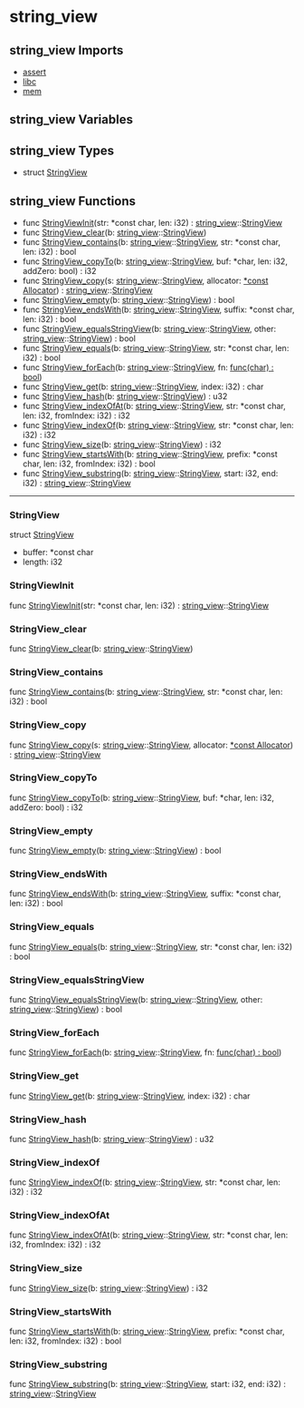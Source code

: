 # string\_view

## string\_view Imports

* [assert](assert\.md)
* [libc](libc\.md)
* [mem](mem\.md)


## string\_view Variables



## string\_view Types

* struct [StringView](#StringView)


## string\_view Functions

* func [StringViewInit](#StringViewInit)(str: *const char, len: i32) : [string\_view](#string\_view)::[StringView](#StringView)
* func [StringView\_clear](#StringView\_clear)(b: [string\_view](#string\_view)::[StringView](#StringView))
* func [StringView\_contains](#StringView\_contains)(b: [string\_view](#string\_view)::[StringView](#StringView), str: *const char, len: i32) : bool
* func [StringView\_copyTo](#StringView\_copyTo)(b: [string\_view](#string\_view)::[StringView](#StringView), buf: *char, len: i32, addZero: bool) : i32
* func [StringView\_copy](#StringView\_copy)(s: [string\_view](#string\_view)::[StringView](#StringView), allocator: [\*const Allocator](#Allocator)) : [string\_view](#string\_view)::[StringView](#StringView)
* func [StringView\_empty](#StringView\_empty)(b: [string\_view](#string\_view)::[StringView](#StringView)) : bool
* func [StringView\_endsWith](#StringView\_endsWith)(b: [string\_view](#string\_view)::[StringView](#StringView), suffix: *const char, len: i32) : bool
* func [StringView\_equalsStringView](#StringView\_equalsStringView)(b: [string\_view](#string\_view)::[StringView](#StringView), other: [string\_view](#string\_view)::[StringView](#StringView)) : bool
* func [StringView\_equals](#StringView\_equals)(b: [string\_view](#string\_view)::[StringView](#StringView), str: *const char, len: i32) : bool
* func [StringView\_forEach](#StringView\_forEach)(b: [string\_view](#string\_view)::[StringView](#StringView), fn: [func\(char\) : bool](#\_))
* func [StringView\_get](#StringView\_get)(b: [string\_view](#string\_view)::[StringView](#StringView), index: i32) : char
* func [StringView\_hash](#StringView\_hash)(b: [string\_view](#string\_view)::[StringView](#StringView)) : u32
* func [StringView\_indexOfAt](#StringView\_indexOfAt)(b: [string\_view](#string\_view)::[StringView](#StringView), str: *const char, len: i32, fromIndex: i32) : i32
* func [StringView\_indexOf](#StringView\_indexOf)(b: [string\_view](#string\_view)::[StringView](#StringView), str: *const char, len: i32) : i32
* func [StringView\_size](#StringView\_size)(b: [string\_view](#string\_view)::[StringView](#StringView)) : i32
* func [StringView\_startsWith](#StringView\_startsWith)(b: [string\_view](#string\_view)::[StringView](#StringView), prefix: *const char, len: i32, fromIndex: i32) : bool
* func [StringView\_substring](#StringView\_substring)(b: [string\_view](#string\_view)::[StringView](#StringView), start: i32, end: i32) : [string\_view](#string\_view)::[StringView](#StringView)



***
### StringView


struct [StringView](#StringView)

* buffer: *const char
* length: i32



### StringViewInit


func [StringViewInit](#StringViewInit)(str: *const char, len: i32) : [string\_view](#string\_view)::[StringView](#StringView)


### StringView\_clear


func [StringView\_clear](#StringView\_clear)(b: [string\_view](#string\_view)::[StringView](#StringView))


### StringView\_contains


func [StringView\_contains](#StringView\_contains)(b: [string\_view](#string\_view)::[StringView](#StringView), str: *const char, len: i32) : bool


### StringView\_copy


func [StringView\_copy](#StringView\_copy)(s: [string\_view](#string\_view)::[StringView](#StringView), allocator: [\*const Allocator](#Allocator)) : [string\_view](#string\_view)::[StringView](#StringView)


### StringView\_copyTo


func [StringView\_copyTo](#StringView\_copyTo)(b: [string\_view](#string\_view)::[StringView](#StringView), buf: *char, len: i32, addZero: bool) : i32


### StringView\_empty


func [StringView\_empty](#StringView\_empty)(b: [string\_view](#string\_view)::[StringView](#StringView)) : bool


### StringView\_endsWith


func [StringView\_endsWith](#StringView\_endsWith)(b: [string\_view](#string\_view)::[StringView](#StringView), suffix: *const char, len: i32) : bool


### StringView\_equals


func [StringView\_equals](#StringView\_equals)(b: [string\_view](#string\_view)::[StringView](#StringView), str: *const char, len: i32) : bool


### StringView\_equalsStringView


func [StringView\_equalsStringView](#StringView\_equalsStringView)(b: [string\_view](#string\_view)::[StringView](#StringView), other: [string\_view](#string\_view)::[StringView](#StringView)) : bool


### StringView\_forEach


func [StringView\_forEach](#StringView\_forEach)(b: [string\_view](#string\_view)::[StringView](#StringView), fn: [func\(char\) : bool](#\_))


### StringView\_get


func [StringView\_get](#StringView\_get)(b: [string\_view](#string\_view)::[StringView](#StringView), index: i32) : char


### StringView\_hash


func [StringView\_hash](#StringView\_hash)(b: [string\_view](#string\_view)::[StringView](#StringView)) : u32


### StringView\_indexOf


func [StringView\_indexOf](#StringView\_indexOf)(b: [string\_view](#string\_view)::[StringView](#StringView), str: *const char, len: i32) : i32


### StringView\_indexOfAt


func [StringView\_indexOfAt](#StringView\_indexOfAt)(b: [string\_view](#string\_view)::[StringView](#StringView), str: *const char, len: i32, fromIndex: i32) : i32


### StringView\_size


func [StringView\_size](#StringView\_size)(b: [string\_view](#string\_view)::[StringView](#StringView)) : i32


### StringView\_startsWith


func [StringView\_startsWith](#StringView\_startsWith)(b: [string\_view](#string\_view)::[StringView](#StringView), prefix: *const char, len: i32, fromIndex: i32) : bool


### StringView\_substring


func [StringView\_substring](#StringView\_substring)(b: [string\_view](#string\_view)::[StringView](#StringView), start: i32, end: i32) : [string\_view](#string\_view)::[StringView](#StringView)


